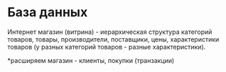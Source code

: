 # База данных
Интернет магазин (витрина) - иерархическая структура категорий товаров, товары, производители, поставщики, цены, характеристики товаров (у разных категорий товаров - разные характеристики).

*расширяем магазин - клиенты, покупки (транзакции)
